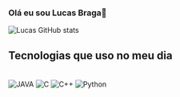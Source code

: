 ### Olá eu sou Lucas Braga👋

![Lucas GitHub stats](https://github-readme-stats.vercel.app/api?username=LucasBraga2&show_icons=true&theme=onedark)

## Tecnologias que uso no meu dia
<div style = "display: inline_block"><br/>
<img align ="center" alt = "JAVA"src = "https://img.shields.io/badge/Java-ED8B00?style=for-the-badge&logo=openjdk&logoColor=white" />
<img align ="center" alt = "C"src = "https://img.shields.io/badge/C-00599C?style=for-the-badge&logo=c&logoColor=white" >
<img align ="center" alt = "C++"src = "https://img.shields.io/badge/C%2B%2B-00599C?style=for-the-badge&logo=c%2B%2B&logoColor=white" >
<img align ="center" alt = "Python"src = "https://img.shields.io/badge/Python-14354C?style=for-the-badge&logo=python&logoColor=white" >
</div>
